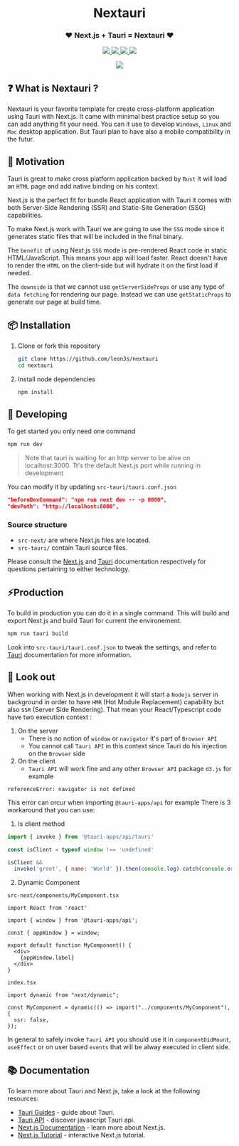 <div align="center">
  <h1>Nextauri</h1>
  <h3>❤️ Next.js + Tauri = Nextauri ❤️</h3>


<p>


<a href="https://github.com/leon3s/nextauri">
  <img src="https://img.shields.io/github/stars/leon3s/nextauri?style=social" />
</a>
<a href="https://github.com/leon3s/nextauri">
  <img src="https://img.shields.io/badge/built_with-Rust-dca282.svg" />
</a>
<a href="https://github.com/leon3s/nextauri">
  <img src="https://img.shields.io/badge/built_with-Typescript-3178C6.svg" />
</a>
<a href="https://discord.gg/WV4Aac8uZg">
  <img src="https://img.shields.io/discord/1011267493114949693?label=chat&logo=discord" />
</a>
</p>
<img src="https://download.next-hat.com/ressources/images/nextauri.png" />

</div>

## ❓ What is Nextauri ?

Nextauri is your favorite template for create cross-platform application using Tauri with Next.js.
It came with minimal best practice setup so you can add anything fit your need.
You can it use to develop `Windows`, `Linux` and `Mac` desktop application.
But Tauri plan to have also a mobile compatibility in the futur.

## 💪 Motivation

Tauri is great to make cross platform application backed by `Rust`
It will load an `HTML` page and add native binding on his context.

Next.js is the perfect fit for bundle React application with Tauri it comes with both Server-Side Rendering (SSR) and Static-Site Generation (SSG) capabilities.

To make Next.js work with Tauri we are going to use the `SSG` mode since it generates static files that will be included in the final binary.

The `benefit` of using Next.js `SSG` mode is pre-rendered React code in static HTML/JavaScript. This means your app will load faster. React doesn't have to render the `HTML` on the client-side but will hydrate it on the first load if needed.

The `downside` is that we cannot use `getServerSideProps` or use any type of `data fetching` for rendering our page.
Instead we can use `getStaticProps` to generate our page at build time.

## 📦 Installation

1.  Clone or fork this repository
    ```sh
    git clone https://github.com/leon3s/nextauri
    cd nextauri
    ```
2.  Install node dependencies
    ```sh
    npm install
    ```

## 🎨 Developing

To get started you only need one command

```sh
npm run dev
```

> Note that tauri is waiting for an http server to be alive on localhost:3000.
> Tt's the default Next.js port while running in development

You can modify it by updating `src-tauri/tauri.conf.json`
```json
"beforeDevCommand": "npm run next dev -- -p 8080",
"devPath": "http://localhost:8080",
```

### Source structure

- `src-next/` are where Next.js files are located.
- `src-tauri/` contain Tauri source files.

Please consult the [Next.js](https://nextjs.org/docs) and [Tauri](https://tauri.app/v1/guides/) documentation
respectively for questions pertaining to either technology.

## ⚡Production

To build in production you can do it in a single command.
This will build and export Next.js and build Tauri for current the environement.

```sh
npm run tauri build
```

Look into `src-tauri/tauri.conf.json` to tweak the settings,
and refer to [Tauri](https://tauri.app/v1/guides/) documentation for more information.


## 👀 Look out

When working with Next.js in development
it will start a `Nodejs` server in background in order to have `HMR` (Hot Module Replacement) capability but also `SSR` (Server Side Rendering).
That mean your React/Typescript code have two execution context :
1.  On the server
    - There is no notion of `window` or `navigator` it's part of `Browser API`
    - You cannot call `Tauri API` in this context since Tauri do his injection on the `Browser` side
2.  On the client
    - `Tauri API` will work fine and any other `Browser API` package `d3.js` for example

```
referenceError: navigator is not defined
```
This error can orcur when importing `@tauri-apps/api` for example
There is 3 workaround that you can use:

1. Is client method

```js
import { invoke } from '@tauri-apps/api/tauri'

const isClient = typeof window !== 'undefined'

isClient &&
  invoke('greet', { name: 'World' }).then(console.log).catch(console.error)
```

2. Dynamic Component

`src-next/components/MyComponent.tsx`
```tsx
import React from 'react'

import { window } from '@tauri-apps/api';

const { appWindow } = window;

export default function MyComponent() {
  <div>
    {appWindow.label}
  </div>
}
```

`index.tsx`
```tsx
import dynamic from "next/dynamic";

const MyComponent = dynamic(() => import("../components/MyComponent"), {
  ssr: false,
});

```

In general to safely invoke `Tauri API` you should use it in `componentDidMount`, `useEffect` or on user based `events` that will be alway executed in client side.

## 📚 Documentation

To learn more about Tauri and Next.js, take a look at the following resources:

- [Tauri Guides](https://tauri.app/v1/guides/) - guide about Tauri.
- [Tauri API](https://tauri.app/v1/api/js) - discover javascript Tauri api.
- [Next.js Documentation](https://nextjs.org/docs) - learn more about Next.js.
- [Next.js Tutorial](https://nextjs.org/learn) - interactive Next.js tutorial.
